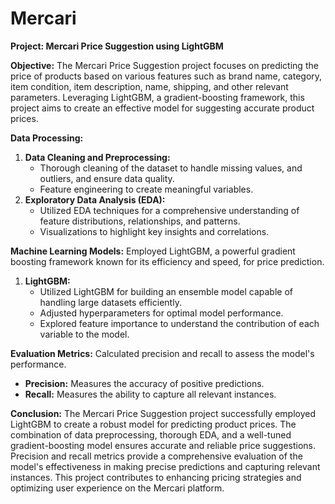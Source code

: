 # Mercari

**Project: Mercari Price Suggestion using LightGBM**

**Objective:**
The Mercari Price Suggestion project focuses on predicting the price of products based on various features such as brand name, category, item condition, item description, name, shipping, and other relevant parameters. Leveraging LightGBM, a gradient-boosting framework, this project aims to create an effective model for suggesting accurate product prices.

**Data Processing:**
1. **Data Cleaning and Preprocessing:**
   - Thorough cleaning of the dataset to handle missing values, and outliers, and ensure data quality.
   - Feature engineering to create meaningful variables.
2. **Exploratory Data Analysis (EDA):**
   - Utilized EDA techniques for a comprehensive understanding of feature distributions, relationships, and patterns.
   - Visualizations to highlight key insights and correlations.

**Machine Learning Models:**
Employed LightGBM, a powerful gradient boosting framework known for its efficiency and speed, for price prediction.
1. **LightGBM:**
   - Utilized LightGBM for building an ensemble model capable of handling large datasets efficiently.
   - Adjusted hyperparameters for optimal model performance.
   - Explored feature importance to understand the contribution of each variable to the model.

**Evaluation Metrics:**
Calculated precision and recall to assess the model's performance.
- **Precision:** Measures the accuracy of positive predictions.
- **Recall:** Measures the ability to capture all relevant instances.

**Conclusion:**
The Mercari Price Suggestion project successfully employed LightGBM to create a robust model for predicting product prices. The combination of data preprocessing, thorough EDA, and a well-tuned gradient-boosting model ensures accurate and reliable price suggestions. Precision and recall metrics provide a comprehensive evaluation of the model's effectiveness in making precise predictions and capturing relevant instances. This project contributes to enhancing pricing strategies and optimizing user experience on the Mercari platform.
